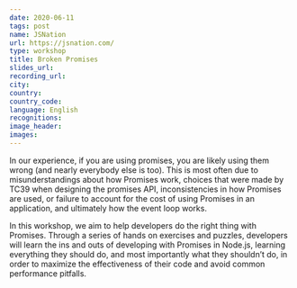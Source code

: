 ```yaml
---
date: 2020-06-11
tags: post
name: JSNation
url: https://jsnation.com/
type: workshop
title: Broken Promises
slides_url:
recording_url: 
city: 
country: 
country_code: 
language: English
recognitions:
image_header:
images:
---
```


In our experience, if you are using promises, you are likely using them wrong (and nearly everybody else is too). This is most often due to misunderstandings about how Promises work, choices that were made by TC39 when designing the promises API, inconsistencies in how Promises are used, or failure to account for the cost of using Promises in an application, and ultimately how the event loop works.

In this workshop, we aim to help developers do the right thing with Promises. Through a series of hands on exercises and puzzles, developers will learn the ins and outs of developing with Promises in Node.js, learning everything they should do, and most importantly what they shouldn’t do, in order to maximize the effectiveness of their code and avoid common performance pitfalls.
